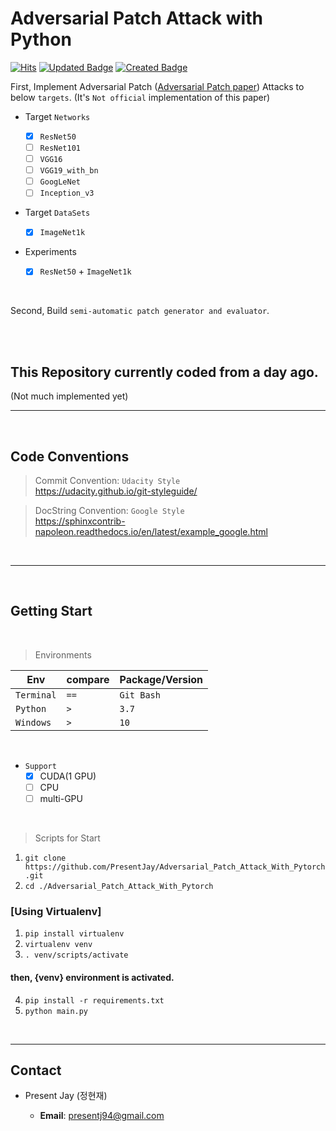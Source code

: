 # Adversarial Patch Attack with Python

[![Hits](https://hits.seeyoufarm.com/api/count/incr/badge.svg?url=https%3A%2F%2Fgithub.com%2FPresentJay%2FAdversarial_Patch_Attack_With_Pytorch&count_bg=%238A3DC8&title_bg=%23555555&icon=&icon_color=%23E7E7E7&title=view+count&edge_flat=false)](https://hits.seeyoufarm.com)
[![Updated Badge](https://badges.pufler.dev/updated/PresentJay/Adversarial_Patch_Attack_With_Pytorch)](https://badges.pufler.dev)
[![Created Badge](https://badges.pufler.dev/created/PresentJay/Adversarial_Patch_Attack_With_Pytorch)](https://badges.pufler.dev)

First, Implement Adversarial Patch (<a href="https://arxiv.org/pdf/1712.09665.pdf">Adversarial Patch paper</a>) Attacks to below `targets`. (It's `Not official` implementation of this paper)

- Target `Networks`

  - [x] `ResNet50`
  - [ ] `ResNet101`
  - [ ] `VGG16`
  - [ ] `VGG19_with_bn`
  - [ ] `GoogLeNet`
  - [ ] `Inception_v3`

- Target `DataSets`

  - [x] `ImageNet1k`

- Experiments
  - [x] `ResNet50` + `ImageNet1k`

<br>

Second, Build `semi-automatic patch generator and evaluator`.

<br>
<br>

## This Repository currently coded from a day ago.

(Not much implemented yet)

---

<br>

## Code Conventions

> Commit Convention: `Udacity Style`  
> https://udacity.github.io/git-styleguide/

> DocString Convention: `Google Style`  
> https://sphinxcontrib-napoleon.readthedocs.io/en/latest/example_google.html

<br>

---

<br>

## Getting Start

<br>

> Environments

| Env        | compare | Package/Version |
| ---------- | ------- | --------------- |
| `Terminal` | `==`    | `Git Bash`      |
| `Python`   | `>`     | `3.7`           |
| `Windows`  | `>`     | `10`            |

<br>

- `Support`
  - [x] CUDA(1 GPU)
  - [ ] CPU
  - [ ] multi-GPU

<br>

> Scripts for Start

1. `git clone https://github.com/PresentJay/Adversarial_Patch_Attack_With_Pytorch.git`
2. `cd ./Adversarial_Patch_Attack_With_Pytorch`

### [Using Virtualenv]

1. `pip install virtualenv`
2. `virtualenv venv`
3. `. venv/scripts/activate`

#### then, {venv} environment is activated.

4. `pip install -r requirements.txt`
5. `python main.py`

<br>

---

## Contact

- Present Jay (정현재)

  - **Email**: [presentj94@gmail.com](mailto:presentj94@gmail.com)
